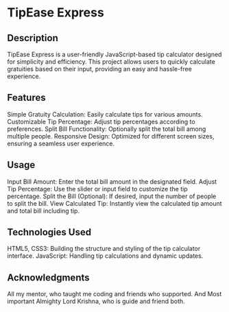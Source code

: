 # TipEase Express

## Description
TipEase Express is a user-friendly JavaScript-based tip calculator designed for simplicity and efficiency. This project allows users to quickly calculate gratuities based on their input, providing an easy and hassle-free experience.

## Features
Simple Gratuity Calculation: Easily calculate tips for various amounts.
Customizable Tip Percentage: Adjust tip percentages according to preferences.
Split Bill Functionality: Optionally split the total bill among multiple people.
Responsive Design: Optimized for different screen sizes, ensuring a seamless user experience.

## Usage
Input Bill Amount: Enter the total bill amount in the designated field.
Adjust Tip Percentage: Use the slider or input field to customize the tip percentage.
Split the Bill (Optional): If desired, input the number of people to split the bill.
View Calculated Tip: Instantly view the calculated tip amount and total bill including tip.

## Technologies Used
HTML5, CSS3: Building the structure and styling of the tip calculator interface.
JavaScript: Handling tip calculations and dynamic updates.

## Acknowledgments
All my mentor, who taught me coding and friends who supported. And Most important Almighty Lord Krishna, who is guide and friend both.




